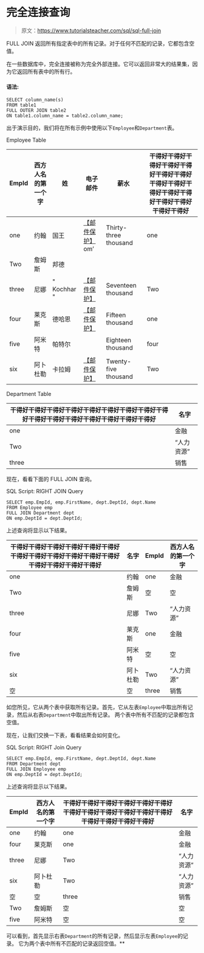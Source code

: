 # 完全连接查询

> 原文：<https://www.tutorialsteacher.com/sql/sql-full-join>

FULL JOIN 返回所有指定表中的所有记录。对于任何不匹配的记录，它都包含空值。

在一些数据库中，完全连接被称为完全外部连接。它可以返回非常大的结果集，因为它返回所有表中的所有行。

#### 语法:

```
SELECT column_name(s)
FROM table1
FULL OUTER JOIN table2
ON table1.column_name = table2.column_name; 
```

出于演示目的，我们将在所有示例中使用以下`Employee`和`Department`表。

Employee Table

| EmpId | 西方人名的第一个字 | 姓 | 电子邮件 | 薪水 | 干得好干得好干得好干得好干得好干得好干得好干得好干得好干得好干得好干得好干得好干得好干得好干得好 |
| --- | --- | --- | --- | --- | --- |
| one | 约翰 | 国王 | [【邮件保护】](/cdn-cgi/l/email-protection)om’ | Thirty-three thousand | one |
| Two | 詹姆斯 | 邦德 |  |  |  |
| three | 尼娜 | " Kochhar " | [【邮件保护】](/cdn-cgi/l/email-protection) | Seventeen thousand | Two |
| four | 莱克斯 | 德哈恩 | [【邮件保护】](/cdn-cgi/l/email-protection) | Fifteen thousand | one |
| five | 阿米特 | 帕特尔 |  | Eighteen thousand | four |
| six | 阿卜杜勒 | 卡拉姆 | [【邮件保护】](/cdn-cgi/l/email-protection) | Twenty-five thousand | Two |

Department Table

| 干得好干得好干得好干得好干得好干得好干得好干得好干得好干得好干得好干得好干得好干得好干得好干得好 | 名字 |
| --- | --- |
| one | 金融 |
| Two | “人力资源” |
| three | 销售 |

现在，看看下面的 FULL JOIN 查询。

SQL Script: RIGHT JOIN Query 

```
SELECT emp.EmpId, emp.FirstName, dept.DeptId, dept.Name 
FROM Employee emp
FULL JOIN Department dept
ON emp.DeptId = dept.DeptId; 
```

上述查询将显示以下结果。

| 干得好干得好干得好干得好干得好干得好干得好干得好干得好干得好干得好干得好干得好干得好干得好干得好 | 名字 | EmpId | 西方人名的第一个字 |
| --- | --- | --- | --- |
| one | 约翰 | one | 金融 |
| Two | 詹姆斯 | 空 | 空 |
| three | 尼娜 | Two | “人力资源” |
| four | 莱克斯 | one | 金融 |
| five | 阿米特 | 空 | 空 |
| six | 阿卜杜勒 | Two | “人力资源” |
| 空 | 空 | three | 销售 |

如您所见，它从两个表中获取所有记录。首先，它从左表`Employee`中取出所有记录，然后从右表`Department`中取出所有记录。 两个表中所有不匹配的记录都包含空值。

现在，让我们交换一下表，看看结果会如何变化。

SQL Script: RIGHT Join Query 

```
SELECT emp.EmpId, emp.FirstName, dept.DeptId, dept.Name 
FROM Department dept
FULL JOIN Employee emp
ON emp.DeptId = dept.DeptId; 
```

上述查询将显示以下结果。

| EmpId | 西方人名的第一个字 | 干得好干得好干得好干得好干得好干得好干得好干得好干得好干得好干得好干得好干得好干得好干得好干得好 | 名字 |
| --- | --- | --- | --- |
| one | 约翰 | one | 金融 |
| four | 莱克斯 | one | 金融 |
| three | 尼娜 | Two | “人力资源” |
| six | 阿卜杜勒 | Two | “人力资源” |
| 空 | 空 | three | 销售 |
| Two | 詹姆斯 | 空 | 空 |
| five | 阿米特 | 空 | 空 |

可以看到，首先显示右表`Department`的所有记录，然后显示左表`Employee`的记录。 它为两个表中所有不匹配的记录返回空值。**